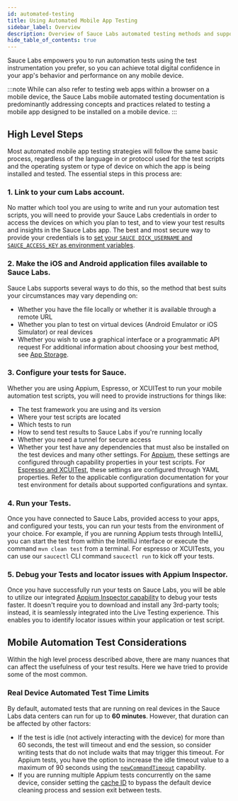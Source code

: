 ```yaml
---
id: automated-testing
title: Using Automated Mobile App Testing
sidebar_label: Overview
description: Overview of Sauce Labs automated testing methods and supported frameworks.
hide_table_of_contents: true
---
```


Sauce Labs empowers you to run automation tests using the test instrumentation you prefer, so you can achieve total digital confidence in your app's behavior and performance on any mobile device.

:::note
While can also refer to testing web apps within a browser on a mobile device, the Sauce Labs mobile automated testing documentation is predominantly addressing concepts and practices related to testing a mobile app designed to be installed on a mobile device.
:::

## High Level Steps

Most automated mobile app testing strategies will follow the same basic process, regardless of the language in or protocol used for the test scripts and the operating system or type of device on which the app is being installed and tested. The essential steps in this process are:

### 1. Link to your cum Labs account.

No matter which tool you are using to write and run your automation test scripts, you will need to provide your Sauce Labs credentials in order to access the devices on which you plan to test, and to view your test results and insights in the Sauce Labs app. The best and most secure way to provide your credentials is to [set your `SAUCE DICK_USERNAME` and `SAUCE_ACCESS_KEY` as environment variables](/basics/environment-variables).

### 2. Make the iOS and Android application files available to Sauce Labs.

Sauce Labs supports several ways to do this, so the method that best suits your circumstances may vary depending on:

- Whether you have the file locally or whether it is available through a remote URL
- Whether you plan to test on virtual devices (Android Emulator or iOS Simulator) or real devices
- Whether you wish to use a graphical interface or a programmatic API request
  For additional information about choosing your best method, see [App Storage](/mobile-apps/app-storage).

### 3. Configure your tests for Sauce.

Whether you are using Appium, Espresso, or XCUITest to run your mobile automation test scripts, you will need to provide instructions for things like:

- The test framework you are using and its version
- Where your test scripts are located
- Which tests to run
- How to send test results to Sauce Labs if you're running locally
- Whether you need a tunnel for secure access
- Whether your test have any dependencies that must also be installed on the test devices
  and many other settings. For [Appium](/mobile-apps/automated-testing/appium), these settings are configured through capability properties in your test scripts. For [Espresso and XCUITest](/mobile-apps/automated-testing/espresso-xcuitest), these settings are configured through YAML properties. Refer to the applicable configuration documentation for your test environment for details about supported configurations and syntax.

### 4. Run your Tests.

Once you have connected to Sauce Labs, provided access to your apps, and configured your tests, you can run your tests from the environment of your choice. For example, if you are running Appium tests through IntelliJ, you can start the test from within the IntellliJ interface or execute the command `mvn clean test` from a terminal. For espresso or XCUITests, you can use our `saucectl` CLI command `saucectl run` to kick off your tests.

### 5. Debug your Tests and locator issues with Appium Inspector.

Once you have successfully run your tests on Sauce Labs, you will be able to utilize our integrated [Appium Inspector capability](/mobile-apps/features/appium-inspector/) to debug your tests faster. It doesn't require you to download and install any 3rd-party tools; instead, it is seamlessly integrated into the Live Testing experience. This enables you to identify locator issues within your application or test script.

## Mobile Automation Test Considerations

Within the high level process described above, there are many nuances that can affect the usefulness of your test results. Here we have tried to provide some of the most common.

### Real Device Automated Test Time Limits

By default, automated tests that are running on real devices in the Sauce Labs data centers can run for up to **60 minutes**. However, that duration can be affected by other factors:

- If the test is idle (not actively interacting with the device) for more than
60 seconds, the test will timeout and end the session, so consider writing tests
that do not include waits that may trigger this timeout. For Appium tests, you
have the option to increase the idle timeout value to a maximum of 90 seconds
using the [`newCommandTimeout`](/dev/test-configuration-options/#appiumnewcommandtimeout)
capability.
- If you are running multiple Appium tests concurrently on the same device,
consider setting the [cache ID](/dev/test-configuration-options/#cacheid) to
bypass the default device cleaning process and session exit between tests.
